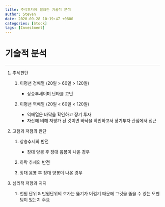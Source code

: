 ```yaml
---
title: 주식투자에 필요한 기술적 분석
author: Steven
date: 2020-09-28 10:19:47 +0800
categories: [Stock]
tags: [Investment]
---
```


# 기술적 분석

---

1. 추세판단

   1. 이평선 정배열 (20일 > 60일 > 120일)

      - 상승추세이며 단타를 고민

   2. 이평선 역배열 (20일 < 60일 < 120일)

      - 역배열은 바닥을 확인하고 장기 투자
      - 자산에 비해 저평가 된 것이면 바닥을 확인하고서 장기투자 관점에서 접근

      

2. 고점과 저점의 판단

   1. 상승추세의 반전

      - 장대 양봉 후 장대 음봉이 나온 경우

   2. 하락 추세의 반전

   3. 장대 음봉 후 장대 양봉이 나온 경우

      

3. 심리적 저항과 지지
   1. 천원 단위 & 만원단위의 호가는 뚫기가 어렵기 때문에 그것을 뚫을 수 있는 모멘텀이 있는지 주요